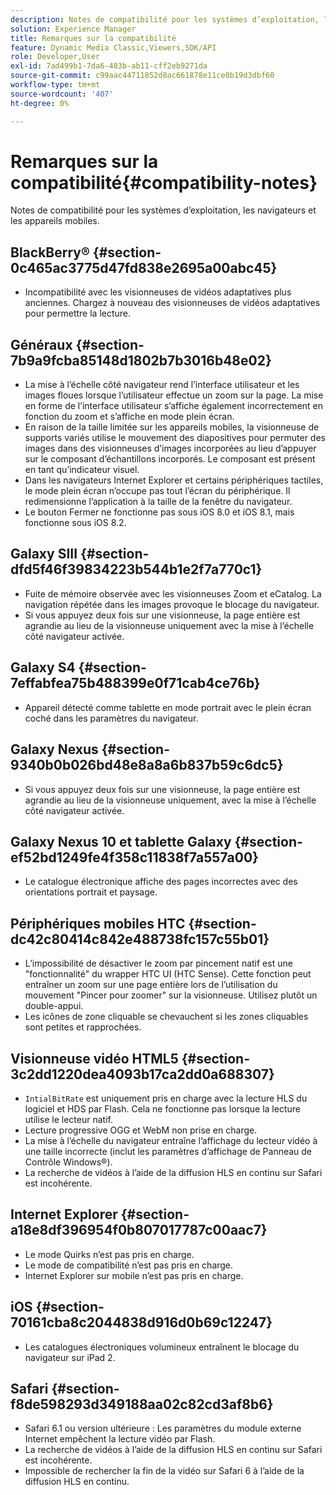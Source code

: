 ```yaml
---
description: Notes de compatibilité pour les systèmes d’exploitation, les navigateurs et les appareils mobiles.
solution: Experience Manager
title: Remarques sur la compatibilité
feature: Dynamic Media Classic,Viewers,SDK/API
role: Developer,User
exl-id: 7ad499b1-7da6-483b-ab11-cff2eb9271da
source-git-commit: c99aac44711852d8ac661878e11ce0b19d3dbf60
workflow-type: tm+mt
source-wordcount: '407'
ht-degree: 0%

---
```


# Remarques sur la compatibilité{#compatibility-notes}

<!-- Updated April 06, 2021 from https://wiki.corp.adobe.com/pages/viewpage.action?spaceKey=scene7qa&title=s7Viewers%2C+S7SDK%2C+S7OnDemand+Release+Notes - Contact is Sasha -->

Notes de compatibilité pour les systèmes d’exploitation, les navigateurs et les appareils mobiles.

## BlackBerry® {#section-0c465ac3775d47fd838e2695a00abc45}

* Incompatibilité avec les visionneuses de vidéos adaptatives plus anciennes. Chargez à nouveau des visionneuses de vidéos adaptatives pour permettre la lecture.

## Généraux {#section-7b9a9fcba85148d1802b7b3016b48e02}

* La mise à l’échelle côté navigateur rend l’interface utilisateur et les images floues lorsque l’utilisateur effectue un zoom sur la page. La mise en forme de l’interface utilisateur s’affiche également incorrectement en fonction du zoom et s’affiche en mode plein écran.
* En raison de la taille limitée sur les appareils mobiles, la visionneuse de supports variés utilise le mouvement des diapositives pour permuter des images dans des visionneuses d’images incorporées au lieu d’appuyer sur le composant d’échantillons incorporés. Le composant est présent en tant qu’indicateur visuel.
* Dans les navigateurs Internet Explorer et certains périphériques tactiles, le mode plein écran n’occupe pas tout l’écran du périphérique. Il redimensionne l’application à la taille de la fenêtre du navigateur.
* Le bouton Fermer ne fonctionne pas sous iOS 8.0 et iOS 8.1, mais fonctionne sous iOS 8.2.

## Galaxy SIII {#section-dfd5f46f39834223b544b1e2f7a770c1}

* Fuite de mémoire observée avec les visionneuses Zoom et eCatalog. La navigation répétée dans les images provoque le blocage du navigateur.
* Si vous appuyez deux fois sur une visionneuse, la page entière est agrandie au lieu de la visionneuse uniquement avec la mise à l’échelle côté navigateur activée.

## Galaxy S4 {#section-7effabfea75b488399e0f71cab4ce76b}

* Appareil détecté comme tablette en mode portrait avec le plein écran coché dans les paramètres du navigateur.

## Galaxy Nexus {#section-9340b0b026bd48e8a8a6b837b59c6dc5}

* Si vous appuyez deux fois sur une visionneuse, la page entière est agrandie au lieu de la visionneuse uniquement, avec la mise à l’échelle côté navigateur activée.

## Galaxy Nexus 10 et tablette Galaxy {#section-ef52bd1249fe4f358c11838f7a557a00}

* Le catalogue électronique affiche des pages incorrectes avec des orientations portrait et paysage.

## Périphériques mobiles HTC {#section-dc42c80414c842e488738fc157c55b01}

* L’impossibilité de désactiver le zoom par pincement natif est une &quot;fonctionnalité&quot; du wrapper HTC UI (HTC Sense). Cette fonction peut entraîner un zoom sur une page entière lors de l’utilisation du mouvement &quot;Pincer pour zoomer&quot; sur la visionneuse. Utilisez plutôt un double-appui.
* Les icônes de zone cliquable se chevauchent si les zones cliquables sont petites et rapprochées.

## Visionneuse vidéo HTML5 {#section-3c2dd1220dea4093b17ca2dd0a688307}

* `IntialBitRate` est uniquement pris en charge avec la lecture HLS du logiciel et HDS par Flash. Cela ne fonctionne pas lorsque la lecture utilise le lecteur natif.
* Lecture progressive OGG et WebM non prise en charge.
* La mise à l’échelle du navigateur entraîne l’affichage du lecteur vidéo à une taille incorrecte (inclut les paramètres d’affichage de Panneau de Contrôle Windows®).
* La recherche de vidéos à l’aide de la diffusion HLS en continu sur Safari est incohérente.

## Internet Explorer {#section-a18e8df396954f0b807017787c00aac7}

* Le mode Quirks n’est pas pris en charge.
* Le mode de compatibilité n’est pas pris en charge.
* Internet Explorer sur mobile n’est pas pris en charge.

## iOS {#section-70161cba8c2044838d916d0b69c12247}

* Les catalogues électroniques volumineux entraînent le blocage du navigateur sur iPad 2.

## Safari {#section-f8de598293d349188aa02c82cd3af8b6}

* Safari 6.1 ou version ultérieure : Les paramètres du module externe Internet empêchent la lecture vidéo par Flash.
* La recherche de vidéos à l’aide de la diffusion HLS en continu sur Safari est incohérente.
* Impossible de rechercher la fin de la vidéo sur Safari 6 à l’aide de la diffusion HLS en continu.
